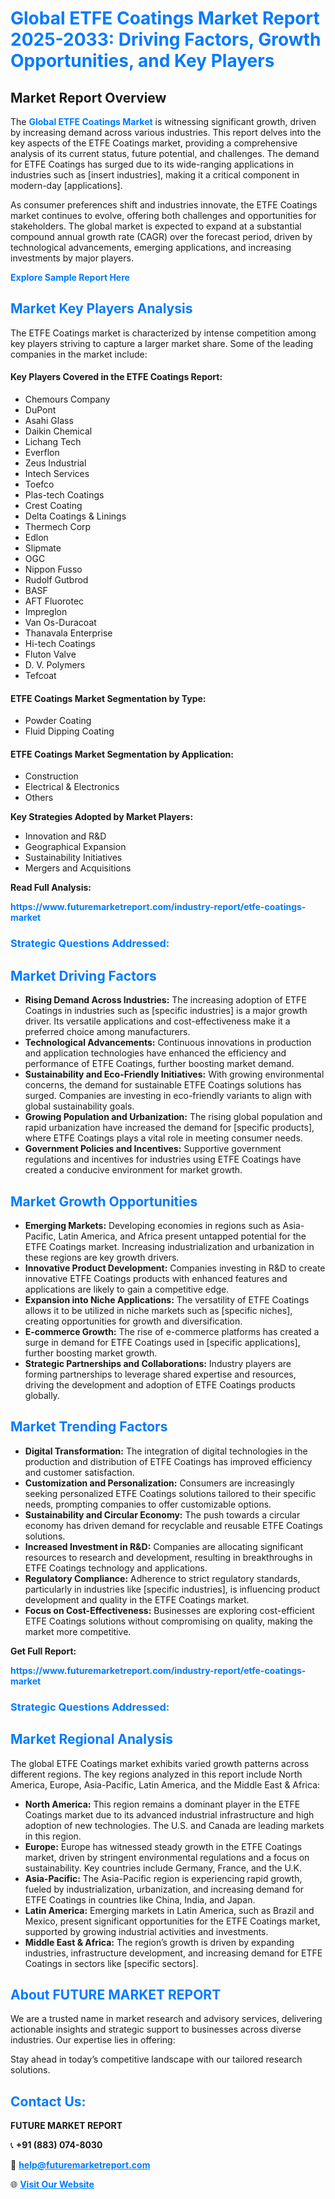 <h1 style="color: #007BFF;">Global ETFE Coatings Market Report 2025-2033: Driving Factors, Growth Opportunities, and Key Players</h1>

<section id="overview">
<h2>Market Report Overview</h2>
<p>The <a href="https://www.futuremarketreport.com/industry-report/etfe-coatings-market" style="color: #007BFF; text-decoration: none;"><strong>Global ETFE Coatings Market</strong></a> is witnessing significant growth, driven by increasing demand across various industries. This report delves into the key aspects of the ETFE Coatings market, providing a comprehensive analysis of its current status, future potential, and challenges. The demand for ETFE Coatings has surged due to its wide-ranging applications in industries such as [insert industries], making it a critical component in modern-day [applications].</p>
<p>As consumer preferences shift and industries innovate, the ETFE Coatings market continues to evolve, offering both challenges and opportunities for stakeholders. The global market is expected to expand at a substantial compound annual growth rate (CAGR) over the forecast period, driven by technological advancements, emerging applications, and increasing investments by major players.</p>
</section>

<section id="overview">
<p><a href="https://www.futuremarketreport.com/request-sample/reportId=96679" style="color: #007BFF; text-decoration: none;"><strong>Explore Sample Report Here</strong></a></p>
</section>

<section id="key-players">
<h2 style="color: #007BFF;">Market Key Players Analysis</h2>
<p>The ETFE Coatings market is characterized by intense competition among key players striving to capture a larger market share. Some of the leading companies in the market include:</p>
<h4>Key Players Covered in the ETFE Coatings Report:</h4>
<ul><li>Chemours Company</li><li>DuPont</li><li>Asahi Glass</li><li>Daikin Chemical</li><li>Lichang Tech</li><li>Everflon</li><li>Zeus Industrial</li><li>Intech Services</li><li>Toefco</li><li>Plas-tech Coatings</li><li>Crest Coating</li><li>Delta Coatings &amp; Linings</li><li>Thermech Corp</li><li>Edlon</li><li>Slipmate</li><li>OGC</li><li>Nippon Fusso</li><li>Rudolf Gutbrod</li><li>BASF</li><li>AFT Fluorotec</li><li>Impreglon</li><li>Van Os-Duracoat</li><li>Thanavala Enterprise</li><li>Hi-tech Coatings</li><li>Fluton Valve</li><li>D. V. Polymers</li><li>Tefcoat</li></ul>
<h4>ETFE Coatings Market Segmentation by Type:</h4>
<ul><li>Powder Coating</li><li>Fluid Dipping Coating</li></ul>

<h4>ETFE Coatings Market Segmentation by Application:</h4>
<ul><li>Construction</li><li>Electrical &amp; Electronics</li><li>Others</li></ul>
<p><strong>Key Strategies Adopted by Market Players:</strong></p>
<ul>
<li>Innovation and R&D</li>
<li>Geographical Expansion</li>
<li>Sustainability Initiatives</li>
<li>Mergers and Acquisitions</li>
</ul>
</section>

<section>
<p><strong>Read Full Analysis: </strong></p><a href="https://www.futuremarketreport.com/industry-report/etfe-coatings-market" style="color: #007BFF; text-decoration: none;"><strong>https://www.futuremarketreport.com/industry-report/etfe-coatings-market</strong></a>
<h3 style="color: #007BFF;">Strategic Questions Addressed:</h3>
</section>

<section id="driving-factors">
<h2 style="color: #007BFF;">Market Driving Factors</h2>
<ul>
<li><strong>Rising Demand Across Industries:</strong> The increasing adoption of ETFE Coatings in industries such as [specific industries] is a major growth driver. Its versatile applications and cost-effectiveness make it a preferred choice among manufacturers.</li>
<li><strong>Technological Advancements:</strong> Continuous innovations in production and application technologies have enhanced the efficiency and performance of ETFE Coatings, further boosting market demand.</li>
<li><strong>Sustainability and Eco-Friendly Initiatives:</strong> With growing environmental concerns, the demand for sustainable ETFE Coatings solutions has surged. Companies are investing in eco-friendly variants to align with global sustainability goals.</li>
<li><strong>Growing Population and Urbanization:</strong> The rising global population and rapid urbanization have increased the demand for [specific products], where ETFE Coatings plays a vital role in meeting consumer needs.</li>
<li><strong>Government Policies and Incentives:</strong> Supportive government regulations and incentives for industries using ETFE Coatings have created a conducive environment for market growth.</li>
</ul>
</section>

<section id="growth-opportunities">
<h2 style="color: #007BFF;">Market Growth Opportunities</h2>
<ul>
<li><strong>Emerging Markets:</strong> Developing economies in regions such as Asia-Pacific, Latin America, and Africa present untapped potential for the ETFE Coatings market. Increasing industrialization and urbanization in these regions are key growth drivers.</li>
<li><strong>Innovative Product Development:</strong> Companies investing in R&D to create innovative ETFE Coatings products with enhanced features and applications are likely to gain a competitive edge.</li>
<li><strong>Expansion into Niche Applications:</strong> The versatility of ETFE Coatings allows it to be utilized in niche markets such as [specific niches], creating opportunities for growth and diversification.</li>
<li><strong>E-commerce Growth:</strong> The rise of e-commerce platforms has created a surge in demand for ETFE Coatings used in [specific applications], further boosting market growth.</li>
<li><strong>Strategic Partnerships and Collaborations:</strong> Industry players are forming partnerships to leverage shared expertise and resources, driving the development and adoption of ETFE Coatings products globally.</li>
</ul>
</section>

<section id="trending-factors">
<h2 style="color: #007BFF;">Market Trending Factors</h2>
<ul>
<li><strong>Digital Transformation:</strong> The integration of digital technologies in the production and distribution of ETFE Coatings has improved efficiency and customer satisfaction.</li>
<li><strong>Customization and Personalization:</strong> Consumers are increasingly seeking personalized ETFE Coatings solutions tailored to their specific needs, prompting companies to offer customizable options.</li>
<li><strong>Sustainability and Circular Economy:</strong> The push towards a circular economy has driven demand for recyclable and reusable ETFE Coatings solutions.</li>
<li><strong>Increased Investment in R&D:</strong> Companies are allocating significant resources to research and development, resulting in breakthroughs in ETFE Coatings technology and applications.</li>
<li><strong>Regulatory Compliance:</strong> Adherence to strict regulatory standards, particularly in industries like [specific industries], is influencing product development and quality in the ETFE Coatings market.</li>
<li><strong>Focus on Cost-Effectiveness:</strong> Businesses are exploring cost-efficient ETFE Coatings solutions without compromising on quality, making the market more competitive.</li>
</ul>
</section>

<section>
<p><strong>Get Full Report: </strong></p><a href="https://www.futuremarketreport.com/industry-report/etfe-coatings-market" style="color: #007BFF; text-decoration: none;"><strong>https://www.futuremarketreport.com/industry-report/etfe-coatings-market</strong></a>
<h3 style="color: #007BFF;">Strategic Questions Addressed:</h3>
</section>


<section id="regional-analysis">
<h2 style="color: #007BFF;">Market Regional Analysis</h2>
<p>The global ETFE Coatings market exhibits varied growth patterns across different regions. The key regions analyzed in this report include North America, Europe, Asia-Pacific, Latin America, and the Middle East & Africa:</p>
<ul>
<li><strong>North America:</strong> This region remains a dominant player in the ETFE Coatings market due to its advanced industrial infrastructure and high adoption of new technologies. The U.S. and Canada are leading markets in this region.</li>
<li><strong>Europe:</strong> Europe has witnessed steady growth in the ETFE Coatings market, driven by stringent environmental regulations and a focus on sustainability. Key countries include Germany, France, and the U.K.</li>
<li><strong>Asia-Pacific:</strong> The Asia-Pacific region is experiencing rapid growth, fueled by industrialization, urbanization, and increasing demand for ETFE Coatings in countries like China, India, and Japan.</li>
<li><strong>Latin America:</strong> Emerging markets in Latin America, such as Brazil and Mexico, present significant opportunities for the ETFE Coatings market, supported by growing industrial activities and investments.</li>
<li><strong>Middle East & Africa:</strong> The region’s growth is driven by expanding industries, infrastructure development, and increasing demand for ETFE Coatings in sectors like [specific sectors].</li>
</ul>
</section>

<footer>
<h2 style="color: #007BFF;">About FUTURE MARKET REPORT</h2>
<p>We are a trusted name in market research and advisory services, delivering actionable insights and strategic support to businesses across diverse industries. Our expertise lies in offering:</p>

<p>Stay ahead in today’s competitive landscape with our tailored research solutions.</p>

<h2 style="color: #007BFF;">Contact Us:</h2>
<p><strong>FUTURE MARKET REPORT</strong></p>
<p>📞 <strong>+91 (883) 074-8030</strong></p>
<p>📧 <strong><a href="mailto:help@futuremarketreport.com" style="color: #007BFF;">help@futuremarketreport.com</a></strong></p>
<p>🌐 <strong><a href="https://www.futuremarketreport.com/" style="color: #007BFF;">Visit Our Website</a></strong></p>
</footer>